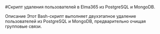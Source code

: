 #Скрипт удаления пользователей в Elma365 из PostgreSQL и MongoDB.


Описание
Этот Bash-скрипт выполняет двухэтапное удаление пользователей из PostgreSQL и MongoDB, предварительно очищая групповые связи.
